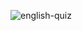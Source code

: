 ![english-quiz](https://user-images.githubusercontent.com/70960219/106385464-371ce800-63af-11eb-88dc-a05b5bcc82f0.gif)
